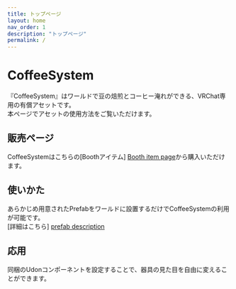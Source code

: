 ```yaml
---
title: トップページ
layout: home
nav_order: 1
description: "トップページ"
permalink: /
---
```


# CoffeeSystem

『CoffeeSystem』はワールドで豆の焙煎とコーヒー淹れができる、VRChat専用の有償アセットです。  
本ページでアセットの使用方法をご覧いただけます。

## 販売ページ

CoffeeSystemはこちらの[Boothアイテム] [Booth item page]から購入いただけます。

## 使いかた

あらかじめ用意されたPrefabをワールドに設置するだけでCoffeeSystemの利用が可能です。  
[詳細はこちら] [prefab description]

## 応用

同梱のUdonコンポーネントを設定することで、器具の見た目を自由に変えることができます。  



[Booth item page]: https://cultnhut.booth.pm/
[prefab description]: /docs/prefabs/
